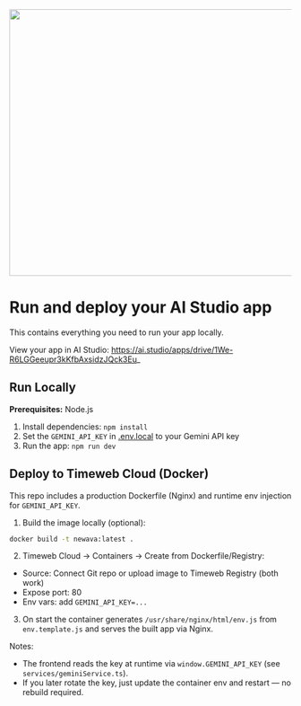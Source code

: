 <div align="center">
<img width="1200" height="475" alt="GHBanner" src="https://github.com/user-attachments/assets/0aa67016-6eaf-458a-adb2-6e31a0763ed6" />
</div>

# Run and deploy your AI Studio app

This contains everything you need to run your app locally.

View your app in AI Studio: https://ai.studio/apps/drive/1We-R6LGGeeupr3kKfbAxsidzJQck3Eu_

## Run Locally

**Prerequisites:**  Node.js


1. Install dependencies:
   `npm install`
2. Set the `GEMINI_API_KEY` in [.env.local](.env.local) to your Gemini API key
3. Run the app:
   `npm run dev`

## Deploy to Timeweb Cloud (Docker)

This repo includes a production Dockerfile (Nginx) and runtime env injection for `GEMINI_API_KEY`.

1) Build the image locally (optional):
```bash
docker build -t newava:latest .
```

2) Timeweb Cloud → Containers → Create from Dockerfile/Registry:
- Source: Connect Git repo or upload image to Timeweb Registry (both work)
- Expose port: 80
- Env vars: add `GEMINI_API_KEY=...`

3) On start the container generates `/usr/share/nginx/html/env.js` from `env.template.js` and serves the built app via Nginx.

Notes:
- The frontend reads the key at runtime via `window.GEMINI_API_KEY` (see `services/geminiService.ts`).
- If you later rotate the key, just update the container env and restart — no rebuild required.
